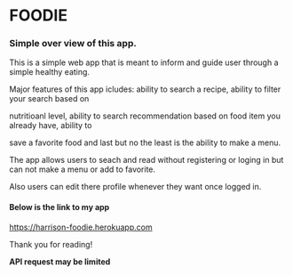 # FOODIE

### Simple over view of this app.

This is a simple web app that is meant to inform and guide user through a simple healthy eating.

Major features of this app icludes: ability to search a recipe, ability to filter your search based on 

nutritioanl level, ability to search recommendation based on food item you already have, ability to 

save a favorite food and last but no the least is the ability to make a menu.

The app allows users to seach and read without registering or loging in but can not make a menu or add to favorite.

Also users can edit there profile whenever they want once logged in.

#### Below is the link to my app

https://harrison-foodie.herokuapp.com

Thank you for reading!

__API request may be limited__
